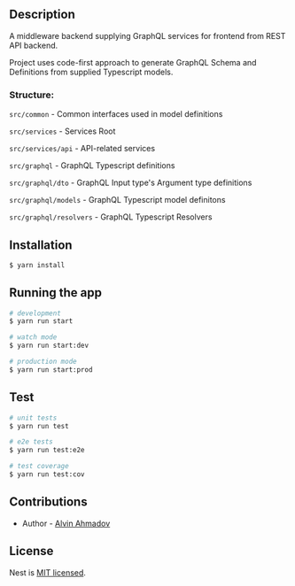 ## Description

A middleware backend supplying GraphQL services for frontend from REST API backend.

Project uses code-first approach to generate GraphQL Schema and Definitions from supplied Typescript models.

### Structure:

`src/common` - Common interfaces used in model definitions

`src/services` - Services Root

`src/services/api` - API-related services

`src/graphql` - GraphQL Typescript definitions

`src/graphql/dto` - GraphQL Input type's Argument type definitions

`src/graphql/models` - GraphQL Typescript model definitons

`src/graphql/resolvers` - GraphQL Typescript Resolvers

## Installation

```bash
$ yarn install
```

## Running the app

```bash
# development
$ yarn run start

# watch mode
$ yarn run start:dev

# production mode
$ yarn run start:prod
```

## Test

```bash
# unit tests
$ yarn run test

# e2e tests
$ yarn run test:e2e

# test coverage
$ yarn run test:cov
```

## Contributions

- Author - [Alvin Ahmadov](https://github.com/alvinahmadov)

## License

Nest is [MIT licensed](LICENSE).
